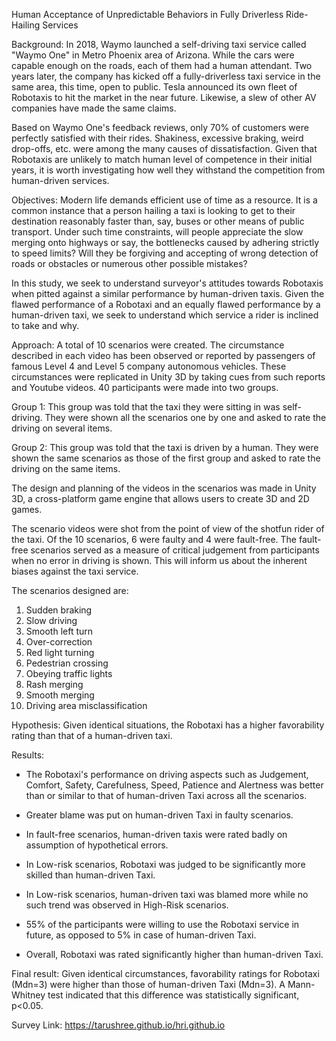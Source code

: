 Human Acceptance of Unpredictable Behaviors in Fully Driverless Ride-Hailing Services


Background:
In 2018, Waymo launched a self-driving taxi service called "Waymo One" in Metro Phoenix area of Arizona. While the cars were capable enough on the roads, each of them had a human attendant. Two years later, the company has kicked off a fully-driverless taxi service in the same area, this time, open to public. Tesla announced its own fleet of Robotaxis to hit the market in the near future. Likewise, a slew of other AV companies have made the same claims.

Based on Waymo One's feedback reviews, only 70% of customers were perfectly satisfied with their rides. Shakiness, excessive braking, weird drop-offs, etc. were among the many causes of dissatisfaction. Given that Robotaxis are unlikely to match human level of competence in their initial years, it is worth investigating how well they withstand the competition from human-driven services.

Objectives:
Modern life demands efficient use of time as a resource. It is a common instance that a person hailing a taxi is looking to get to their destination reasonably faster than, say, buses or other means of public transport. Under such time constraints, will people appreciate the slow merging onto highways or say, the bottlenecks caused by adhering strictly to speed limits? Will they be forgiving and accepting of wrong detection of roads or obstacles or numerous other possible mistakes?

In this study, we seek to understand surveyor's attitudes towards Robotaxis when pitted against a similar performance by human-driven taxis. Given the flawed performance of a Robotaxi and an equally flawed performance by a human-driven taxi, we seek to understand which service a rider is inclined to take and  why.

Approach:
A total of 10 scenarios were created. The circumstance described in each video has been observed or reported by passengers of famous Level 4 and Level 5 company autonomous vehicles. These circumstances were replicated in Unity 3D by taking cues from such reports and Youtube videos. 40 participants were made into two groups.

Group 1: This group was told that the taxi they were sitting in was self-driving. They were shown all the scenarios one by one and asked to rate the driving on several items.

Group 2: This group was told that the taxi is driven by a human. They were shown the same scenarios as those of the first group and asked to rate the driving on the same items.

The design and planning of the videos in the scenarios was made in Unity 3D, a cross-platform game engine that allows users to create 3D and 2D games.

The scenario videos were shot from the point of view of the shotfun rider of the taxi. Of the 10 scenarios, 6 were faulty and 4 were fault-free. The fault-free scenarios served as a measure of critical judgement from participants when no error in driving is shown. This will inform us about the inherent biases against the taxi service.

The scenarios designed are:

1. Sudden braking
2. Slow driving
3. Smooth left turn
4. Over-correction
5. Red light turning
6. Pedestrian crossing
7. Obeying traffic lights
8. Rash merging
9. Smooth merging
10. Driving area misclassification

Hypothesis: Given identical situations, the Robotaxi has a higher favorability rating than that of a human-driven taxi.

Results:
- The Robotaxi's performance on driving aspects such as Judgement, Comfort, Safety, Carefulness, Speed, Patience and Alertness was better than or similar to that of human-driven Taxi across all the scenarios.

- Greater blame was put on human-driven Taxi in faulty scenarios.
- In fault-free scenarios, human-driven taxis were rated badly on assumption of hypothetical errors.
- In Low-risk scenarios, Robotaxi was judged to be significantly more skilled than human-driven Taxi.
- In Low-risk scenarios, human-driven taxi was blamed more while no such trend was observed in High-Risk scenarios.
- 55% of the participants were willing to use the Robotaxi service in future, as opposed to 5% in case of human-driven Taxi.
- Overall, Robotaxi was rated significantly higher than human-driven Taxi.

Final result: Given identical circumstances, favorability ratings for Robotaxi (Mdn=3) were higher than those of human-driven Taxi (Mdn=3). A Mann-Whitney test indicated that this difference was statistically significant, p<0.05.

Survey Link: https://tarushree.github.io/hri.github.io